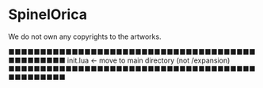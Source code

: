 # SpinelOrica
We do not own any copyrights to the artworks.

■■■■■■■■■■■■■■■■■■■■■■■■■■■■■■■■■■■■■■■■■■■■■■■■
init.lua <- move to main directory (not /expansion)
■■■■■■■■■■■■■■■■■■■■■■■■■■■■■■■■■■■■■■■■■■■■■■■■
